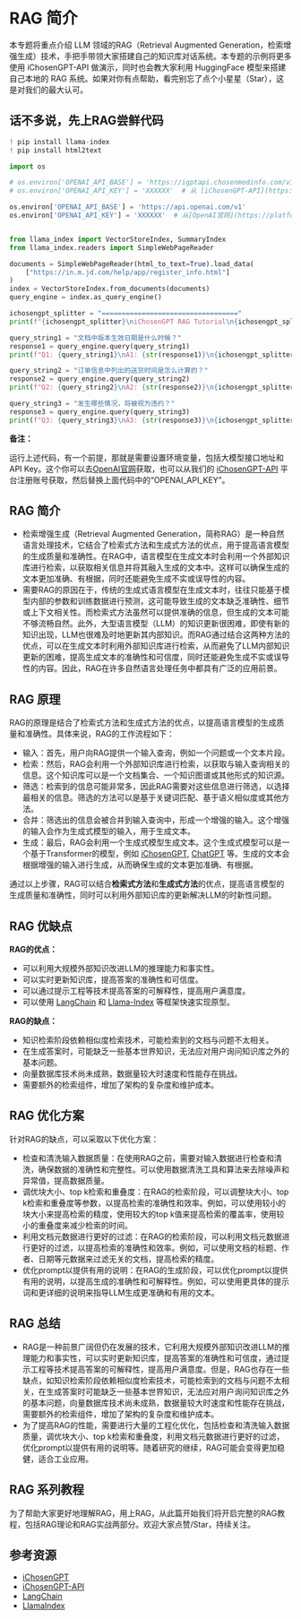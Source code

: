 # RAG 简介

本专题将重点介绍 LLM 领域的RAG（Retrieval Augmented Generation，检索增强生成）技术，手把手带领大家搭建自己的知识库对话系统。本专题的示例将更多使用 iChosenGPT-API 做演示，同时也会教大家利用 HuggingFace 模型来搭建自己本地的 RAG 系统。如果对你有点帮助，看完别忘了点个小星星（Star），这是对我们的最大认可。


## 话不多说，先上RAG尝鲜代码

```python
! pip install llama-index
! pip install html2text

import os

# os.environ['OPENAI_API_BASE'] = 'https://igptapi.chosenmedinfo.com/v1'
# os.environ['OPENAI_API_KEY'] = 'XXXXXX'  # 从 [iChosenGPT-API](https://igptapi.chosenmedinfo.com) 平台获取！

os.environ['OPENAI_API_BASE'] = 'https://api.openai.com/v1'
os.environ['OPENAI_API_KEY'] = 'XXXXXX'  # 从[OpenAI官网](https://platform.openai.com/api-keys)获取！


from llama_index import VectorStoreIndex, SummaryIndex
from llama_index.readers import SimpleWebPageReader

documents = SimpleWebPageReader(html_to_text=True).load_data(
    ["https://in.m.jd.com/help/app/register_info.html"]
)
index = VectorStoreIndex.from_documents(documents)
query_engine = index.as_query_engine()

ichosengpt_splitter = "=================================="
print(f"{ichosengpt_splitter}\niChosenGPT RAG Tutorial\n{ichosengpt_splitter}")

query_string1 = "文档中版本生效日期是什么时候？"
response1 = query_engine.query(query_string1)
print(f"Q1: {query_string1}\nA1: {str(response1)}\n{ichosengpt_splitter}")

query_string2 = "订单信息中列出的送货时间是怎么计算的？"
response2 = query_engine.query(query_string2)
print(f"Q2: {query_string2}\nA2: {str(response2)}\n{ichosengpt_splitter}")

query_string3 = "发生哪些情况，将被视为违约？"
response3 = query_engine.query(query_string3)
print(f"Q3: {query_string3}\nA3: {str(response3)}\n{ichosengpt_splitter}")
```

**备注：**

运行上述代码，有一个前提，那就是需要设置环境变量，包括大模型接口地址和API Key。这个你可以去[OpenAI官网](https://platform.openai.com/api-keys)获取，也可以从我们的 [iChosenGPT-API](https://igptapi.chosenmedinfo.com) 平台注册账号获取，然后替换上面代码中的“OPENAI_API_KEY”。


## RAG 简介

- 检索增强生成（Retrieval Augmented Generation，简称RAG）是一种自然语言处理技术，它结合了检索式方法和生成式方法的优点，用于提高语言模型的生成质量和准确性。在RAG中，语言模型在生成文本时会利用一个外部知识库进行检索，以获取相关信息并将其融入生成的文本中。这样可以确保生成的文本更加准确、有根据，同时还能避免生成不实或误导性的内容。
- 需要RAG的原因在于，传统的生成式语言模型在生成文本时，往往只能基于模型内部的参数和训练数据进行预测，这可能导致生成的文本缺乏准确性、细节或上下文相关性。而检索式方法虽然可以提供准确的信息，但生成的文本可能不够流畅自然。此外，大型语言模型（LLM）的知识更新很困难，即使有新的知识出现，LLM也很难及时地更新其内部知识。而RAG通过结合这两种方法的优点，可以在生成文本时利用外部知识库进行检索，从而避免了LLM内部知识更新的困难，提高生成文本的准确性和可信度，同时还能避免生成不实或误导性的内容。因此，RAG在许多自然语言处理任务中都具有广泛的应用前景。


## RAG 原理

RAG的原理是结合了检索式方法和生成式方法的优点，以提高语言模型的生成质量和准确性。具体来说，RAG的工作流程如下：

- 输入：首先，用户向RAG提供一个输入查询，例如一个问题或一个文本片段。
- 检索：然后，RAG会利用一个外部知识库进行检索，以获取与输入查询相关的信息。这个知识库可以是一个文档集合、一个知识图谱或其他形式的知识源。
- 筛选：检索到的信息可能非常多，因此RAG需要对这些信息进行筛选，以选择最相关的信息。筛选的方法可以是基于关键词匹配、基于语义相似度或其他方法。
- 合并：筛选出的信息会被合并到输入查询中，形成一个增强的输入。这个增强的输入会作为生成式模型的输入，用于生成文本。
- 生成：最后，RAG会利用一个生成式模型生成文本。这个生成式模型可以是一个基于Transformer的模型，例如 [iChosenGPT](https://igptweb.chosenmedinfo.com), [ChatGPT](https://chat.openai.com/) 等。生成的文本会根据增强的输入进行生成，从而确保生成的文本更加准确、有根据。

通过以上步骤，RAG可以结合**检索式方法**和**生成式方法**的优点，提高语言模型的生成质量和准确性，同时可以利用外部知识库的更新解决LLM的时新性问题。


## RAG 优缺点

**RAG的优点：**

- 可以利用大规模外部知识改进LLM的推理能力和事实性。
- 可以实时更新知识库，提高答案的准确性和可信度。
- 可以通过提示工程等技术提高答案的可解释性，提高用户满意度。
- 可以使用 [LangChain](https://github.com/langchain-ai/langchain) 和 [Llama-Index](https://github.com/run-llama/llama_index) 等框架快速实现原型。

**RAG的缺点：**

- 知识检索阶段依赖相似度检索技术，可能检索到的文档与问题不太相关。
- 在生成答案时，可能缺乏一些基本世界知识，无法应对用户询问知识库之外的基本问题。
- 向量数据库技术尚未成熟，数据量较大时速度和性能存在挑战。
- 需要额外的检索组件，增加了架构的复杂度和维护成本。


## RAG 优化方案

针对RAG的缺点，可以采取以下优化方案：

- 检查和清洗输入数据质量：在使用RAG之前，需要对输入数据进行检查和清洗，确保数据的准确性和完整性。可以使用数据清洗工具和算法来去除噪声和异常值，提高数据质量。
- 调优块大小、top k检索和重叠度：在RAG的检索阶段，可以调整块大小、top k检索和重叠度等参数，以提高检索的准确性和效率。例如，可以使用较小的块大小来提高检索的精度，使用较大的top k值来提高检索的覆盖率，使用较小的重叠度来减少检索的时间。
- 利用文档元数据进行更好的过滤：在RAG的检索阶段，可以利用文档元数据进行更好的过滤，以提高检索的准确性和效率。例如，可以使用文档的标题、作者、日期等元数据来过滤无关的文档，提高检索的精度。
- 优化prompt以提供有用的说明：在RAG的生成阶段，可以优化prompt以提供有用的说明，以提高生成的准确性和可解释性。例如，可以使用更具体的提示词和更详细的说明来指导LLM生成更准确和有用的文本。


## RAG 总结

- RAG是一种前景广阔但仍在发展的技术，它利用大规模外部知识改进LLM的推理能力和事实性，可以实时更新知识库，提高答案的准确性和可信度，通过提示工程等技术提高答案的可解释性，提高用户满意度。但是，RAG也存在一些缺点，如知识检索阶段依赖相似度检索技术，可能检索到的文档与问题不太相关，在生成答案时可能缺乏一些基本世界知识，无法应对用户询问知识库之外的基本问题，向量数据库技术尚未成熟，数据量较大时速度和性能存在挑战，需要额外的检索组件，增加了架构的复杂度和维护成本。
- 为了提高RAG的性能，需要进行大量的工程化优化，包括检查和清洗输入数据质量，调优块大小、top k检索和重叠度，利用文档元数据进行更好的过滤，优化prompt以提供有用的说明等。随着研究的继续，RAG可能会变得更加稳健，适合工业应用。


## RAG 系列教程

为了帮助大家更好地理解RAG，用上RAG，从此篇开始我们将开启完整的RAG教程，包括RAG理论和RAG实战两部分。欢迎大家点赞/Star，持续关注。


## 参考资源

- [iChosenGPT](https://igptweb.chosenmedinfo.com)
- [iChosenGPT-API](https://igptapi.chosenmedinfo.com)
- [LangChain](https://github.com/langchain-ai/langchain)
- [LlamaIndex](https://github.com/run-llama/llama_index)